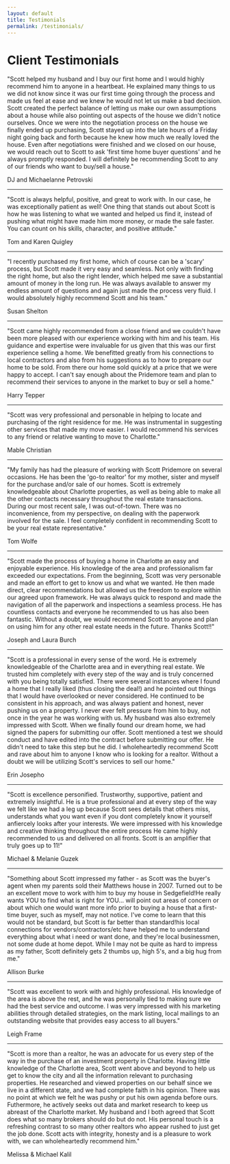 ```yaml
---
layout: default
title: Testimonials
permalink: /testimonials/
---
```


<h1>Client Testimonials</h1>

<p class ="testimonial-text">"Scott helped my husband and I buy our first home and I would highly recommend him to anyone in a heartbeat. He explained many things to us we did not know since it was our first time going through the process and made us feel at ease and we knew he would not let us make a bad decision. Scott created the perfect balance of letting us make our own assumptions about a house while also pointing out aspects of the house we didn't notice ourselves. Once we were into the negotiation process on the house we finally ended up purchasing, Scott stayed up into the late hours of a Friday night going back and forth because he knew how much we really loved the house. Even after negotiations were finished and we closed on our house, we would reach out to Scott to ask 'first time home buyer questions' and he always promptly responded. I will definitely be recommending Scott to any of our friends who want to buy/sell a house."</p>
<p class="testimonial-author">DJ and Michaelanne Petrovski</p>

<hr>

<p class ="testimonial-text">"Scott is always helpful, positive, and great to work with. In our case, he was exceptionally patient as well! One thing that stands out about Scott is how he was listening to what we wanted and helped us find it, instead of pushing what might have made him more money, or made the sale faster. You can count on his skills, character, and positive attitude."</p>
<p class="testimonial-author">Tom and Karen Quigley</p>

<hr>

<p class ="testimonial-text">"I recently purchased my first home, which of course can be a 'scary' process, but Scott made it very easy and seamless. Not only with finding the right home, but also the right lender, which helped me save a substantial amount of money in the long run. He was always available to answer my endless amount of questions and again just made the process very fluid. I would absolutely highly recommend Scott and his team."</p>
<p class="testimonial-author">Susan Shelton</p>

<hr>

<p class ="testimonial-text">"Scott came highly recommended from a close friend and we couldn't have been more pleased with our experience working with him and his team. His guidance and expertise were invaluable for us given that this was our first experience selling a home. We benefitted greatly from his connections to local contractors and also from his suggestions as to how to prepare our home to be sold. From there our home sold quickly at a price that we were happy to accept. I can't say enough about the Pridemore team and plan to recommend their services to anyone in the market to buy or sell a home."</p>
<p class="testimonial-author">Harry Tepper</p>

<hr>

<p class ="testimonial-text">"Scott was very professional and personable in helping to locate and purchasing of the right residence for me. He was instrumental in suggesting other services that made my move easier. I would recommend his services to any friend or relative wanting to move to Charlotte."</p>
<p class="testimonial-author">Mable Christian</p>

<hr>

<p class ="testimonial-text">"My family has had the pleasure of working with Scott Pridemore on several occasions. He has been the 'go-to realtor' for my mother, sister and myself for the purchase and/or sale of our homes. Scott is extremely knowledgeable about Charlotte properties, as well as being able to make all the other contacts necessary throughout the real estate transactions. During our most recent sale, I was out-of-town. There was no inconvenience, from my perspective, on dealing with the paperwork involved for the sale. I feel completely confident in recommending Scott to be your real estate representative."</p>
<p class="testimonial-author">Tom Wolfe</p>

<hr>

<p class ="testimonial-text">"Scott made the process of buying a home in Charlotte an easy and enjoyable experience. His knowledge of the area and professionalism far exceeded our expectations. From the beginning, Scott was very personable and made an effort to get to know us and what we wanted. He then made direct, clear recommendations but allowed us the freedom to explore within our agreed upon framework. He was always quick to respond and made the navigation of all the paperwork and inspections a seamless process. He has countless contacts and everyone he recommended to us has also been fantastic. Without a doubt, we would recommend Scott to anyone and plan on using him for any other real estate needs in the future. Thanks Scott!!"</p>
<p class="testimonial-author">Joseph and Laura Burch</p>

<hr>

<p class ="testimonial-text">"Scott is a professional in every sense of the word. He is extremely knowledgeable of the Charlotte area and in everything real estate. We trusted him completely with every step of the way and is truly concerned with you being totally satisfied. There were several instances where I found a home that I really liked (thus closing the deal!) and he pointed out things that I would have overlooked or never considered. He continued to be consistent in his approach, and was always patient and honest, never pushing us on a property. I never ever felt pressure from him to buy, not once in the year he was working with us. My husband was also extremely impressed with Scott. When we finally found our dream home, we had signed the papers for submitting our offer. Scott mentioned a test we should conduct and have edited into the contract before submitting our offer. He didn't need to take this step but he did. I wholeheartedly recommend Scott and rave about him to anyone I know who is looking for a realtor. Without a doubt we will be utilizing Scott's services to sell our home."</p>
<p class="testimonial-author">Erin Josepho</p>

<hr>

<p class ="testimonial-text">"Scott is excellence personified. Trustworthy, supportive, patient and extremely insightful. He is a true professional and at every step of the way we felt like we had a leg up because Scott sees details that others miss, understands what you want even if you dont completely know it yourself anfiercely looks after your interests. We were impressed with his knowledge and creative thinking throughout the entire process He came highly recommended to us and delivered on all fronts. Scott is an amplifier that truly goes up to 11!"</p>
<p class="testimonial-author">Michael & Melanie Guzek</p>

<hr>

<p class ="testimonial-text">"Something about Scott impressed my father - as Scott was the buyer's agent when my parents sold their Matthews house in 2007. Turned out to be an excellent move to work with him to buy my house in Sedgefield!He really wants YOU to find what is right for YOU... will point out areas of concern or about which one would want more info prior to buying a house that a first-time buyer, such as myself, may not notice. I've come to learn that this would not be standard, but Scott is far better than standard!his local connections for vendors/contractors/etc have helped me to understand everything about what i need or want done, and they're local businessmen, not some dude at home depot. While I may not be quite as hard to impress as my father, Scott definitely gets 2 thumbs up, high 5's, and a big hug from me."</p>
<p class="testimonial-author">Allison Burke</p>

<hr>

<p class ="testimonial-text">"Scott was excellent to work with and highly professional. His knowledge of the area is above the rest, and he was personally tied to making sure we had the best service and outcome. I was very impressed with his marketing abilities through detailed strategies, on the mark listing, local mailings to an outstanding website that provides easy access to all buyers."</p>
<p class="testimonial-author">Leigh Frame</p>

<hr>

<p class ="testimonial-text">"Scott is more than a realtor, he was an advocate for us every step of the way in the purchase of an investment property in Charlotte. Having little knowledge of the Charlotte area, Scott went above and beyond to help us get to know the city and all the information relevant to purchasing properties. He researched and viewed properties on our behalf since we live in a different state, and we had complete faith in his opinion. There was no point at which we felt he was pushy or put his own agenda before ours. Futhermore, he actively seeks out data and market research to keep us abreast of the Charlotte market. My husband and I both agreed that Scott does what so many brokers should do but do not. His personal touch is a refreshing contrast to so many other realtors who appear rushed to just get the job done. Scott acts with integrity, honesty and is a pleasure to work with, we can wholeheartedly recommend him."</p>
<p class="testimonial-author">Melissa & Michael Kalil</p>
